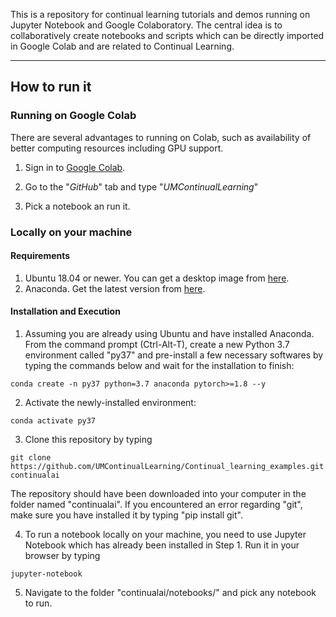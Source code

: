 This is a repository for continual learning tutorials and demos running on Jupyter Notebook and Google Colaboratory. The central idea is to collaboratively create notebooks and scripts which can be directly imported in Google Colab and are related to Continual Learning. 

---

## How to run it

### Running on Google Colab
There are several advantages to running on Colab, such as availability of better computing resources including GPU support.

1. Sign in to [Google Colab](https://colab.research.google.com).

2. Go to the "*GitHub*" tab and type "*UMContinualLearning*"

3. Pick a notebook an run it.


### Locally on your machine

#### Requirements

1. Ubuntu 18.04 or newer. You can get a desktop image from [here](https://releases.ubuntu.com/18.04).
2. Anaconda. Get the latest version from [here](https://www.anaconda.com/products/distribution).

#### Installation and Execution

1. Assuming you are already using Ubuntu and have installed Anaconda. From the command prompt (Ctrl-Alt-T), create a new Python 3.7 environment called "py37" and pre-install a few necessary softwares by typing the commands below and wait for the installation to finish:
```
conda create -n py37 python=3.7 anaconda pytorch>=1.8 --y
```

2. Activate the newly-installed environment: 
```
conda activate py37
```

3. Clone this repository by typing
```
git clone https://github.com/UMContinualLearning/Continual_learning_examples.git continualai
```
The repository should have been downloaded into your computer in the folder named "continualai".
If you encountered an error regarding "git", make sure you have installed it by typing "pip install git".

4. To run a notebook locally on your machine, you need to use Jupyter Notebook which has already been installed in Step 1. Run it in your browser by typing
```
jupyter-notebook
```

5. Navigate to the folder "continualai/notebooks/" and pick any notebook to run. 

